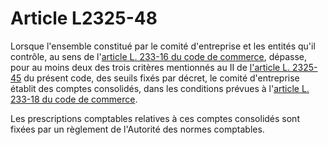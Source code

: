 # Article L2325-48

Lorsque l'ensemble constitué par le comité d'entreprise et les entités qu'il contrôle, au sens de l'[article L. 233-16 du code de commerce][1], dépasse, pour au moins deux des trois critères mentionnés au II de [l'article L. 2325-45][2] du présent code, des seuils fixés par décret, le comité d'entreprise établit des comptes consolidés, dans les conditions prévues à l'[article L. 233-18 du code de commerce][3]. 
  
  
Les prescriptions comptables relatives à ces comptes consolidés sont fixées par un règlement de l'Autorité des normes comptables.

 [1]: /affichCodeArticle.do?cidTexte=LEGITEXT000005634379&idArticle=LEGIARTI000006229272&dateTexte=&categorieLien=cid
 [2]: /affichCodeArticle.do?cidTexte=LEGITEXT000006072050&idArticle=LEGIARTI000028689856&dateTexte=&categorieLien=cid
 [3]: /affichCodeArticle.do?cidTexte=LEGITEXT000005634379&idArticle=LEGIARTI000006229275&dateTexte=&categorieLien=cid